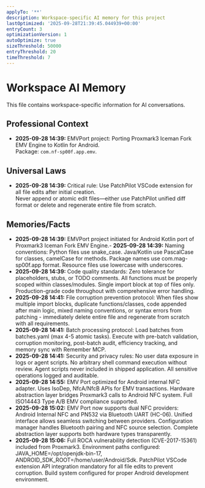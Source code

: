 ```yaml
---
applyTo: '**'
description: Workspace-specific AI memory for this project
lastOptimized: '2025-09-28T21:39:45.044939+00:00'
entryCount: 3
optimizationVersion: 1
autoOptimize: true
sizeThreshold: 50000
entryThreshold: 20
timeThreshold: 7
---
```

# Workspace AI Memory
This file contains workspace-specific information for AI conversations.

## Professional Context
- **2025-09-28 14:39:** EMVPort project: Porting Proxmark3 Iceman Fork EMV Engine to Kotlin for Android.  
  Package: `com.nf-sp00f.app.emv`.

## Universal Laws
- **2025-09-28 14:39:** Critical rule: Use PatchPilot VSCode extension for all file edits after initial creation.  
  Never append or atomic edit files—either use PatchPilot unified diff format or delete and regenerate entire file from scratch.

## Memories/Facts
- **2025-09-28 14:39:** EMVPort project initiated for Android Kotlin port of Proxmark3 Iceman Fork EMV Engine.- **2025-09-28 14:39:** Naming conventions: Python files use snake_case. Java/Kotlin use PascalCase for classes, camelCase for methods. Package names use com.mag-sp00f.app format. Resource files use lowercase with underscores.
- **2025-09-28 14:39:** Code quality standards: Zero tolerance for placeholders, stubs, or TODO comments. All functions must be properly scoped within classes/modules. Single import block at top of files only. Production-grade code throughout with comprehensive error handling.
- **2025-09-28 14:41:** File corruption prevention protocol: When files show multiple import blocks, duplicate functions/classes, code appended after main logic, mixed naming conventions, or syntax errors from patching - immediately delete entire file and regenerate from scratch with all requirements.
- **2025-09-28 14:41:** Batch processing protocol: Load batches from batches.yaml (max 4-5 atomic tasks). Execute with pre-batch validation, corruption monitoring, post-batch audit, efficiency tracking, and memory sync with Remember MCP.
- **2025-09-28 14:41:** Security and privacy rules: No user data exposure in logs or agent scripts. No arbitrary shell command execution without review. Agent scripts never included in shipped application. All sensitive operations logged and auditable.
- **2025-09-28 14:55:** EMV Port optimized for Android internal NFC adapter. Uses IsoDep, NfcA/NfcB APIs for EMV transactions. Hardware abstraction layer bridges Proxmark3 calls to Android NFC system. Full ISO14443 Type A/B EMV compliance supported.
- **2025-09-28 15:02:** EMV Port now supports dual NFC providers: Android Internal NFC and PN532 via Bluetooth UART (HC-06). Unified interface allows seamless switching between providers. Configuration manager handles Bluetooth pairing and NFC source selection. Complete abstraction layer supports both hardware types transparently.
- **2025-09-28 15:06:** Full ROCA vulnerability detection (CVE-2017-15361) included from Proxmark3. Environment paths configured: JAVA_HOME=/opt/openjdk-bin-17, ANDROID_SDK_ROOT=/home/user/Android/Sdk. PatchPilot VSCode extension API integration mandatory for all file edits to prevent corruption. Build system configured for proper Android development environment.
